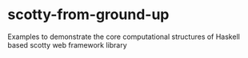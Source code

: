 # scotty-from-ground-up
Examples to demonstrate the core computational structures of Haskell based scotty web framework library
